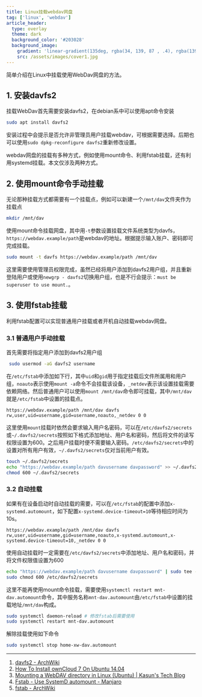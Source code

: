 ```yaml
---
title: Linux挂载webdav网盘
tag: ['linux', 'webdav']
article_header:
  type: overlay
  theme: dark
  background_color: '#203028'
  background_image:
    gradient: 'linear-gradient(135deg, rgba(34, 139, 87 , .4), rgba(139, 34, 139, .4))'
    src: /assets/images/cover1.jpg
---
```

简单介绍在Linux中挂载使用WebDav网盘的方法。

<!--more-->

<!-- # Linux挂载webdav网盘 -->

## 1. 安装davfs2 

挂载WebDav首先需要安装davfs2，在debian系中可以使用apt命令安装

```sh
sudo apt install davfs2
```

安装过程中会提示是否允许非管理员用户挂载webdav，可根据需要选择。后期也可以使用`sudo dpkg-reconfigure davfs2`重新修改设置。

webdav网盘的挂载有多种方式，例如使用mount命令、利用fstab挂载，还有利用systemd挂载。本文仅涉及两种方式。

## 2. 使用mount命令手动挂载

无论那种挂载方式都需要有一个挂载点，例如可以新建一个`/mnt/dav`文件夹作为挂载点

```bash
mkdir /mnt/dav
```

使用mount命令挂载网盘，其中用`-t`参数设置挂载文件系统类型为davfs，`https://webdav.example/path`是webdav的地址。根据提示输入账户、密码即可完成挂载。

```bash
sudo mount -t davfs https://webdav.example/path /mnt/dav
```

这里需要使用管理员权限完成，虽然已经将用户添加到davfs2用户组，并且重新登陆用户或使用`newgrp - davfs2`切换用户组，也是不行会提示：`must be superuser to use mount.`。

## 3. 使用fstab挂载

利用fstab配置可以实现普通用户挂载或者开机自动挂载webdav网盘。

### 3.1 普通用户手动挂载

首先需要将指定用户添加到davfs2用户组

```sh
 sudo usermod -aG davfs2 username
```

在`/etc/fstab`中添加如下行，其中`uid`和`gid`用于指定挂载后文件所属用和用户组，`noauto`表示使用`mount -a`命令不会挂载该设备，`_netdev`表示该设置挂载需要依赖网络。然后普通用户可以使用`mount /mnt/dav`命令即可挂载，其中`/mnt/dav`就是`/etc/fstab`中设置的挂载点。

```
https://webdav.example/path /mnt/dav davfs rw,user,uid=username,gid=username,noauto,_netdev 0 0 
```

这里使用`mount`挂载时依然会要求输入用户名密码，可以在`/etc/davfs2/secrets`或`~/.davfs2/secrets`按照如下格式添加地址、用户名和密码，然后将文件的读写权限设置为600。之后用户挂载时便不需要输入密码。`/etc/davfs2/secrets`中的设置对所有用户有效，`~/.davfs2/secrets`仅对当前用户有效。

```sh
touch ~/.davfs2/secrets
echo "https://webdav.example/path davusername davpassword" >> ~/.davfs2/secrets
chmod 600 ~/.davfs2/secrets
```

### 3.2 自动挂载

如果有在设备启动时自动挂载的需要，可以在`/etc/fstab`的配置中添加`x-systemd.automount`，如下配置`x-systemd.device-timeout=10`等待相应时间为10s。

```
https://webdav.example/path /mnt/dav davfs rw,user,uid=username,gid=username,noauto,x-systemd.automount,x-systemd.device-timeout=10,_netdev 0 0 
```

使用自动挂载时一定需要在`/etc/davfs2/secrets`中添加地址、用户名和密码，并将文件权限值设置为600

```sh
echo "https://webdav.example/path davusername davpassword" | sudo tee -a /etc/davfs2/secrets
sudo chmod 600 /etc/davfs2/secrets
```

这里不能再使用mount命令挂载，需要使用`systemctl restart mnt-dav.automount`命令，其中服务名称`mnt-dav.automount`由`/etc/fstab`中设置的挂载地址`/mnt/dav`构成。

```sh
sudo systemctl daemon-reload # 修改fstab后需要使用
sudo systemctl restart mnt-dav.automount
```

解除挂载使用如下命令
```sh
sudo systemctl stop home-xw-dav.automount
```

---

1. [davfs2 - ArchWiki](https://wiki.archlinux.org/title/Davfs2)
2. [How To Install ownCloud 7 On Ubuntu 14.04](https://www.howtoforge.com/how-to-install-owncloud-7-on-ubuntu-14.04)
3. [Mounting a WebDAV directory in Linux (Ubuntu) | Kasun's Tech Blog](https://techiech.blogspot.com/2013/04/mounting-webdav-directory-in-linux.html)
4. [Fstab - Use SystemD automount - Manjaro](https://wiki.manjaro.org/index.php/Fstab_-_Use_SystemD_automount)
5. [fstab - ArchWiki](https://wiki.archlinux.org/title/fstab)